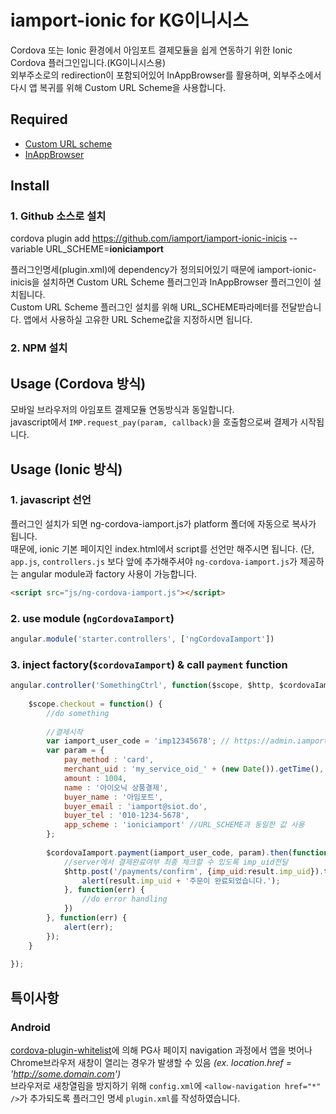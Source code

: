 # iamport-ionic for KG이니시스
Cordova 또는 Ionic 환경에서 아임포트 결제모듈을 쉽게 연동하기 위한 Ionic Cordova 플러그인입니다.(KG이니시스용)  
외부주소로의 redirection이 포함되어있어 InAppBrowser를 활용하며, 외부주소에서 다시 앱 복귀를 위해 Custom URL Scheme을 사용합니다.

## Required

- [Custom URL scheme](https://github.com/EddyVerbruggen/Custom-URL-scheme)
- [InAppBrowser](https://github.com/apache/cordova-plugin-inappbrowser)

## Install

### 1. Github 소스로 설치
cordova plugin add https://github.com/iamport/iamport-ionic-inicis --variable URL_SCHEME=**ioniciamport**

플러그인명세(plugin.xml)에 dependency가 정의되어있기 때문에 iamport-ionic-inicis을 설치하면 Custom URL Scheme 플러그인과 InAppBrowser 플러그인이 설치됩니다.  
Custom URL Scheme 플러그인 설치를 위해 URL_SCHEME파라메터를 전달받습니다. 앱에서 사용하실 고유한 URL Scheme값을 지정하시면 됩니다.  

### 2. NPM 설치


## Usage (Cordova 방식)
모바일 브라우저의 아임포트 결제모듈 연동방식과 동일합니다.  
javascript에서 `IMP.request_pay(param, callback)`을 호출함으로써 결제가 시작됩니다.  

## Usage (Ionic 방식)
### 1. javascript 선언  
플러그인 설치가 되면 ng-cordova-iamport.js가 platform 폴더에 자동으로 복사가 됩니다.  
때문에, ionic 기본 페이지인 index.html에서 script를 선언만 해주시면 됩니다. 
(단, `app.js`, `controllers.js` 보다 앞에 추가해주셔야 `ng-cordova-iamport.js`가 제공하는 angular module과 factory 사용이 가능합니다.  

```html
<script src="js/ng-cordova-iamport.js"></script>
```

### 2. use module (`ngCordovaIamport`)  

```javascript
angular.module('starter.controllers', ['ngCordovaIamport'])
```
### 3. inject factory(`$cordovaIamport`) & call `payment` function

```javascript
angular.controller('SomethingCtrl', function($scope, $http, $cordovaIamport) {
	
	$scope.checkout = function() {
		//do something
		
		//결제시작
		var iamport_user_code = 'imp12345678'; // https://admin.iamport.kr에 가입 후 발급
		var param = {
			pay_method : 'card',
			merchant_uid : 'my_service_oid_' + (new Date()).getTime(),
			amount : 1004,
			name : '아이오닉 상품결제',
			buyer_name : '아임포트',
			buyer_email : 'iamport@siot.do',
			buyer_tel : '010-1234-5678',
			app_scheme : 'ioniciamport' //URL_SCHEME과 동일한 값 사용
	    };
	
	    $cordovaIamport.payment(iamport_user_code, param).then(function(result) {
	    	//server에서 결제완료여부 최종 체크할 수 있도록 imp_uid전달
	    	$http.post('/payments/confirm', {imp_uid:result.imp_uid}).then(function(rsp) {
	    		alert(result.imp_uid + '주문이 완료되었습니다.');
	    	}, function(err) {
	    		//do error handling
	    	})
	    }, function(err) {
	    	alert(err);
	    });
	}
	
});
```

## 특이사항  
### Android
[cordova-plugin-whitelist](https://github.com/apache/cordova-plugin-whitelist)에 의해 PG사 페이지 navigation 과정에서 앱을 벗어나 Chrome브라우저 새창이 열리는 경우가 발생할 수 있음 *(ex. location.href = 'http://some.domain.com')*  
브라우저로 새창열림을 방지하기 위해 `config.xml`에 `<allow-navigation href="*" />`가 추가되도록 플러그인 명세 `plugin.xml`를 작성하였습니다.  